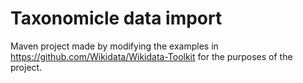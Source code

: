 # Taxonomicle data import

Maven project made by modifying the examples in https://github.com/Wikidata/Wikidata-Toolkit for the purposes of the project.
